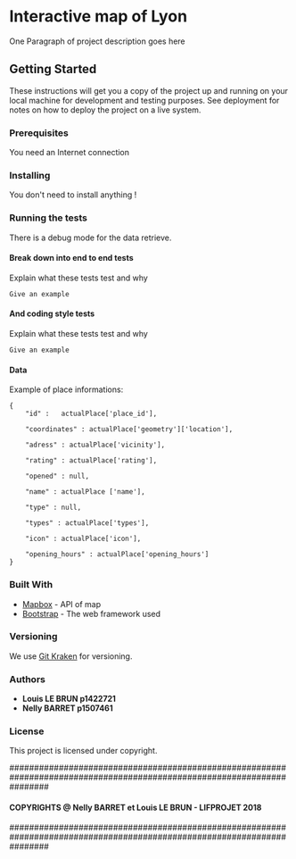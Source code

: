 # Interactive map of Lyon

One Paragraph of project description goes here

## Getting Started

These instructions will get you a copy of the project up and running on your local machine for development and testing purposes. See deployment for notes on how to deploy the project on a live system.

### Prerequisites

You need an Internet connection

### Installing

You don't need to install anything !

### Running the tests

There is a debug mode for the data retrieve.

#### Break down into end to end tests

Explain what these tests test and why

```
Give an example
```

#### And coding style tests

Explain what these tests test and why

```
Give an example
```

#### Data
Example of place informations:

    {
        "id" :   actualPlace['place_id'],

        "coordinates" : actualPlace['geometry']['location'],

        "adress" : actualPlace['vicinity'],

        "rating" : actualPlace['rating'],

        "opened" : null,

        "name" : actualPlace ['name'],

        "type" : null,

        "types" : actualPlace['types'],

        "icon" : actualPlace['icon'],

        "opening_hours" : actualPlace['opening_hours']
    }

### Built With

* [Mapbox](https://www.mapbox.com/) - API of map
* [Bootstrap](https://getbootstrap.com/) - The web framework used

### Versioning

We use [Git Kraken](https://www.gitkraken.com/) for versioning.  

### Authors

* **Louis LE BRUN   p1422721**
* **Nelly BARRET    p1507461**

### License

This project is licensed under copyright.

########################################################################################################################
#### COPYRIGHTS @ Nelly BARRET et Louis LE BRUN - LIFPROJET 2018 ########################################################
########################################################################################################################
